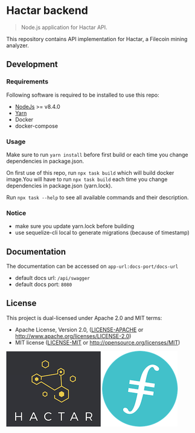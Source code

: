 # Hactar backend

> Node.js application for Hactar API.

This repository contains API implementation for Hactar, a Filecoin mining analyzer.

## Development

### Requirements

Following software is required to be installed to use this repo:
 * [NodeJs](https://nodejs.org/en/) >= v8.4.0
 * [Yarn](https://yarnpkg.com/en/docs/install#debian-stable)
 * Docker
 * docker-compose

### Usage

Make sure to run `yarn install` before first build or
each time you change dependencies in package.json.

On first use of this repo, run `npx task build` which will
build docker image.You will have to run `npx task build` each time
you change dependencies in package.json (yarn.lock).

Run `npx task --help` to see all available commands and their description.

### Notice
* make sure you update yarn.lock before building
* use sequelize-cli local to generate migrations (because of timestamp)


## Documentation

The documentation can be accessed on `app-url:docs-port/docs-url`
- default docs url: `/api/swagger`
- default docs port: `8080`


## License

This project is dual-licensed under Apache 2.0 and MIT terms:
- Apache License, Version 2.0, ([LICENSE-APACHE](LICENSE-APACHE) or http://www.apache.org/licenses/LICENSE-2.0)
- MIT license ([LICENSE-MIT](LICENSE-MIT) or http://opensource.org/licenses/MIT)

![Hactar](hactar-logo.png)
![Filecoin](filecoin-logo.png)
